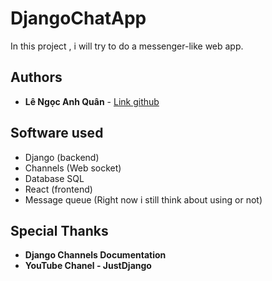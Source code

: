 # DjangoChatApp

In this project , i will try to do a messenger-like web app.

## Authors

* **Lê Ngọc Anh Quân** - [Link github](https://github.com/quan191)
 

## Software used

* Django (backend)
* Channels (Web socket)
* Database SQL 
* React (frontend)
* Message queue (Right now i still think about using or not)


## Special Thanks 

* **Django Channels Documentation** 
* **YouTube Chanel - JustDjango**
